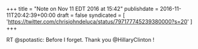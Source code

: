 +++
title = "Note on Nov 11 EDT 2016 at 15:42"
publishdate = 2016-11-11T20:42:39+00:00
draft = false
syndicated = [ 'https://twitter.com/chrisjohndeluca/status/797177745239380000?s=20' ]
+++

RT @spotastic: Before I forget. Thank you @HillaryClinton !
